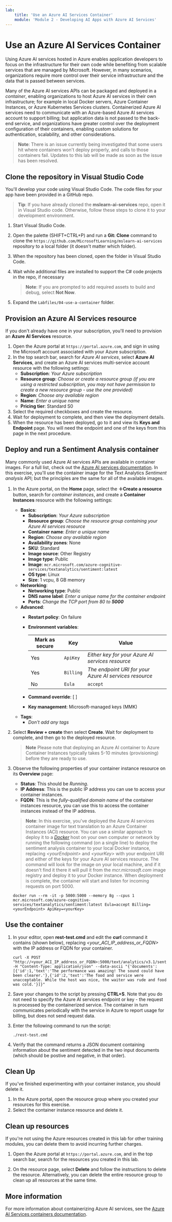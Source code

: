 ```yaml
---
lab:
    title: 'Use an Azure AI Services Container'
    module: 'Module 2 - Developing AI Apps with Azure AI Services'
---
```


# Use an Azure AI Services Container

Using Azure AI services hosted in Azure enables application developers to focus on the infrastructure for their own code while benefiting from scalable services that are managed by Microsoft. However, in many scenarios, organizations require more control over their service infrastructure and the data that is passed between services.

Many of the Azure AI services APIs can be packaged and deployed in a *container*, enabling organizations to host Azure AI services in their own infrastructure; for example in local Docker servers, Azure Container Instances, or Azure Kubernetes Services clusters. Containerized Azure AI services need to communicate with an Azure-based Azure AI services account to support billing; but application data is not passed to the back-end service, and organizations have greater control over the deployment configuration of their containers, enabling custom solutions for authentication, scalability, and other considerations.

> **Note**: There is an issue currently being investigated that some users hit where containers won't deploy properly, and calls to those containers fail. Updates to this lab will be made as soon as the issue has been resolved.

## Clone the repository in Visual Studio Code

You'll develop your code using Visual Studio Code. The code files for your app have been provided in a GitHub repo.

> **Tip**: If you have already cloned the **mslearn-ai-services** repo, open it in Visual Studio code. Otherwise, follow these steps to clone it to your development environment.

1. Start Visual Studio Code.
2. Open the palette (SHIFT+CTRL+P) and run a **Git: Clone** command to clone the `https://github.com/MicrosoftLearning/mslearn-ai-services` repository to a local folder (it doesn't matter which folder).
3. When the repository has been cloned, open the folder in Visual Studio Code.
4. Wait while additional files are installed to support the C# code projects in the repo, if necessary

    > **Note**: If you are prompted to add required assets to build and debug, select **Not Now**.

5. Expand the `Labfiles/04-use-a-container` folder.

## Provision an Azure AI Services resource

If you don't already have one in your subscription, you'll need to provision an **Azure AI Services** resource.

1. Open the Azure portal at `https://portal.azure.com`, and sign in using the Microsoft account associated with your Azure subscription.
2. In the top search bar, search for *Azure AI services*, select **Azure AI Services**, and create an Azure AI services multi-service account resource with the following settings:
    - **Subscription**: *Your Azure subscription*
    - **Resource group**: *Choose or create a resource group (if you are using a restricted subscription, you may not have permission to create a new resource group - use the one provided)*
    - **Region**: *Choose any available region*
    - **Name**: *Enter a unique name*
    - **Pricing tier**: Standard S0
3. Select the required checkboxes and create the resource.
4. Wait for deployment to complete, and then view the deployment details.
5. When the resource has been deployed, go to it and view its **Keys and Endpoint** page. You will need the endpoint and one of the keys from this page in the next procedure.

## Deploy and run a Sentiment Analysis container

Many commonly used Azure AI services APIs are available in container images. For a full list, check out the [Azure AI services documentation](https://learn.microsoft.com/en-us/azure/ai-services/cognitive-services-container-support#containers-in-azure-ai-services). In this exercise, you'll use the container image for the Text Analytics *Sentiment analysis* API; but the principles are the same for all of the available images.

1. In the Azure portal, on the **Home** page, select the **&#65291;Create a resource** button, search for *container instances*, and create a **Container Instances** resource with the following settings:

    - **Basics**:
        - **Subscription**: *Your Azure subscription*
        - **Resource group**: *Choose the resource group containing your Azure AI services resource*
        - **Container name**: *Enter a unique name*
        - **Region**: *Choose any available region*
        - **Availability zones**: None
        - **SKU**: Standard
        - **Image source**: Other Registry
        - **Image type**: Public
        - **Image**: `mcr.microsoft.com/azure-cognitive-services/textanalytics/sentiment:latest`
        - **OS type**: Linux
        - **Size**: 1 vcpu, 8 GB memory
    - **Networking**:
        - **Networking type**: Public
        - **DNS name label**: *Enter a unique name for the container endpoint*
        - **Ports**: *Change the TCP port from 80 to **5000***
    - **Advanced**:
        - **Restart policy**: On failure
        - **Environment variables**:

            | Mark as secure | Key | Value |
            | -------------- | --- | ----- |
            | Yes | `ApiKey` | *Either key for your Azure AI services resource* |
            | Yes | `Billing` | *The endpoint URI for your Azure AI services resource* |
            | No | `Eula` | `accept` |

        - **Command override**: [ ]
        - **Key management**: Microsoft-managed keys (MMK)
    - **Tags**:
        - *Don't add any tags*

2. Select **Review + create** then select **Create**. Wait for deployment to complete, and then go to the deployed resource.
    > **Note** Please note that deploying an Azure AI container to Azure Container Instances typically takes 5-10 minutes (provisioning) before they are ready to use.
3. Observe the following properties of your container instance resource on its **Overview** page:
    - **Status**: This should be *Running*.
    - **IP Address**: This is the public IP address you can use to access your container instances.
    - **FQDN**: This is the *fully-qualified domain name* of the container instances resource, you can use this to access the container instances instead of the IP address.

    > **Note**: In this exercise, you've deployed the Azure AI services container image for text translation to an Azure Container Instances (ACI) resource. You can use a similar approach to deploy it to a *[Docker](https://www.docker.com/products/docker-desktop)* host on your own computer or network by running the following command (on a single line) to deploy the sentiment analysis container to your local Docker instance, replacing *&lt;yourEndpoint&gt;* and *&lt;yourKey&gt;* with your endpoint URI and either of the keys for your Azure AI services resource.
    > The command will look for the image on your local machine, and if it doesn't find it there it will pull it from the *mcr.microsoft.com* image registry and deploy it to your Docker instance. When deployment is complete, the container will start and listen for incoming requests on port 5000.

    ```
    docker run --rm -it -p 5000:5000 --memory 8g --cpus 1 mcr.microsoft.com/azure-cognitive-services/textanalytics/sentiment:latest Eula=accept Billing=<yourEndpoint> ApiKey=<yourKey>
    ```

## Use the container

1. In your editor, open **rest-test.cmd** and edit the **curl** command it contains (shown below), replacing *&lt;your_ACI_IP_address_or_FQDN&gt;* with the IP address or FQDN for your container.

    ```
    curl -X POST "http://<your_ACI_IP_address_or_FQDN>:5000/text/analytics/v3.1/sentiment" -H "Content-Type: application/json" --data-ascii "{'documents':[{'id':1,'text':'The performance was amazing! The sound could have been clearer.'},{'id':2,'text':'The food and service were unacceptable. While the host was nice, the waiter was rude and food was cold.'}]}"
    ```

2. Save your changes to the script by pressing **CTRL+S**. Note that you do not need to specify the Azure AI services endpoint or key - the request is processed by the containerized service. The container in turn communicates periodically with the service in Azure to report usage for billing, but does not send request data.
3. Enter the following command to run the script:

    ```
    ./rest-test.cmd
    ```

4. Verify that the command returns a JSON document containing information about the sentiment detected in the two input documents (which should be postive and negative, in that order).

## Clean Up

If you've finished experimenting with your container instance, you should delete it.

1. In the Azure portal, open the resource group where you created your resources for this exercise.
2. Select the container instance resource and delete it.

## Clean up resources

If you're not using the Azure resources created in this lab for other training modules, you can delete them to avoid incurring further charges.

1. Open the Azure portal at `https://portal.azure.com`, and in the top search bar, search for the resources you created in this lab.

2. On the resource page, select **Delete** and follow the instructions to delete the resource. Alternatively, you can delete the entire resource group to clean up all resources at the same time.

## More information

For more information about containerizing Azure AI services, see the [Azure AI Services containers documentation](https://learn.microsoft.com/azure/ai-services/cognitive-services-container-support).
